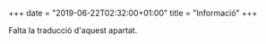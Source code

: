 +++
date = "2019-06-22T02:32:00+01:00"
title = "Informació"
+++

Falta la traducció d'aquest apartat.
